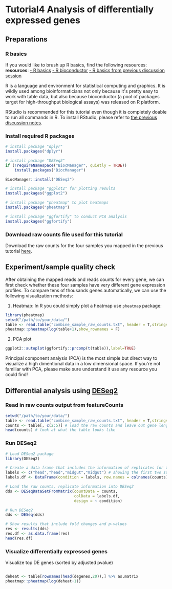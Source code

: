 # Tutorial4 Analysis of differentially expressed genes

## Preparations
### R basics
If you would like to brush up R basics, find the following resources:
**resources**: 
[- R basics](https://www.quora.com/What-are-some-good-resources-for-learning-R-1)
[- R bioconductor](https://www.coursera.org/learn/bioconductor)
[- R basics from previous discussion session](https://github.com/Irenexzwen/BIOE183/blob/master/Discussion/DiscussionTutorial_ClusterAnalysis.md#2-r-basics)

R is a language and environment for statistical computing and graphics. It is wildly used among bioinformaticians not only because it's pretty easy to work with table data, but also because bioconductor (a pool of packages target for high-throughput biological assays) was released on R platform.

RStudio is recommended for this tutorial even though it is completely doable to run all commands in R. To install RStudio, please refer to [the previous discussion notes](https://github.com/Irenexzwen/BIOE183/blob/master/Discussion/DiscussionTutorial_ClusterAnalysis.md#1-prepare-the-r-working-environment). 

### Install required R packages
```R
# install package "dplyr"
install.packages("dplyr")

# install package "DESeq2"
if (!requireNamespace("BiocManager", quietly = TRUE))
    install.packages("BiocManager")

BiocManager::install("DESeq2")

# install package "ggplot2" for plotting results
install.packages("ggplot2")

# install package "pheatmap" to plot heatmaps
install.packages("pheatmap")

# install package "ggfortify" to conduct PCA analysis
install.packages("ggfortify")
```

### Download raw counts file used for this tutorial
Download the raw counts for the four samples you mapped in the previous tutorial [here](http://sysbio.ucsd.edu/public/wenxingzhao/CourseFall2019/DS_quant/all_sample_count.txt).

## Experiment/sample quality check
After obtaining the mapped reads and reads counts for every gene, we can first check whether these four samples have very different gene expression profiles. To compare tens of thousands genes automatically, we can use the following visualization methods:
1) Heatmap:
In R you could simply plot a heatmap use `pheatmap` package:
```R
library(pheatmap)
setwd("/path/to/your/data/")
table <- read.table("combine_sample_raw_counts.txt", header = T,stringsAsFactors = F,row.names = 1)
pheatmap::pheatmap(log(table+1),show_rownames = F)
```

2) PCA plot
```R
ggplot2::autoplot(ggfortify::prcomp(t(table)),label=TRUE)
```
Principal component analysis (PCA) is the most simple but direct way to visualize a high dimentional data in a low dimensional space.
If you're not familiar with PCA, please make sure understand it use any resource you could find! 

## Differential analysis using [DESeq2](https://bioconductor.org/packages/release/bioc/vignettes/DESeq2/inst/doc/DESeq2.html)

### Read in raw counts output from featureCounts
```R
setwd("/path/to/your/data/")
table <- read.table("combine_sample_raw_counts.txt", header = T,stringsAsFactors = F,row.names = 1)
counts <- table[, c(2:5)] # load the raw counts and leave out gene lengths
head(counts) # look at what the table looks like
```

### Run DESeq2
```R
# Load DESeq2 package
library(DESeq2)

# Create a data frame that includes the information of replicates for the samples
labels <- c("head","head","midgut","midgut") # showing the first two samples are replicates and the last two samples are replicates
labels.df <- DataFrame(condition = labels, row.names = colnames(counts))

# Load the raw counts, replicate information into DESeq2
dds <- DESeqDataSetFromMatrix(countData = counts,
                              colData = labels.df,
                              design = ~ condition)

# Run DESeq2
dds <- DESeq(dds)

# Show results that include fold changes and p-values
res <- results(dds)
res.df <- as.data.frame(res)
head(res.df)
```

### Visualize differentially expressed genes
Visualize top DE genes (sorted by adjusted pvalue)
```R

deheat <- table[rownames(head(degenes,20)),] %>% as.matrix
pheatmap::pheatmap(log(deheat+1))
```


